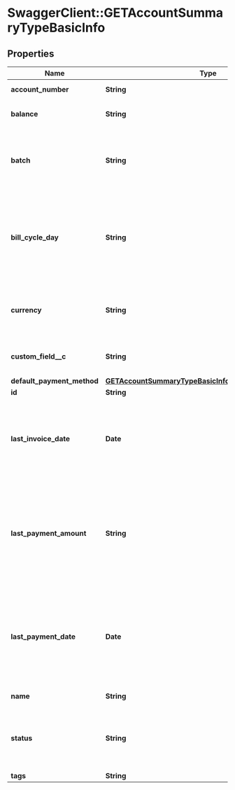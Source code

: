 # SwaggerClient::GETAccountSummaryTypeBasicInfo

## Properties
Name | Type | Description | Notes
------------ | ------------- | ------------- | -------------
**account_number** | **String** | Account number.  | [optional] 
**balance** | **String** | Current outstanding balance.  | [optional] 
**batch** | **String** | The alias name given to a batch. A string of 50 characters or less.  | [optional] 
**bill_cycle_day** | **String** | Billing cycle day (BCD), the day of the month when a bill run generates invoices for the account.  | [optional] 
**currency** | **String** | A currency value. See [Customize Currencies](https://knowledgecenter.zuora.com/CB_Billing/Billing_Settings/Customize_Currencies) for more information.  | [optional] 
**custom_field__c** | **String** | Any custom fields defined for this object.  | [optional] 
**default_payment_method** | [**GETAccountSummaryTypeBasicInfoDefaultPaymentMethod**](GETAccountSummaryTypeBasicInfoDefaultPaymentMethod.md) |  | [optional] 
**id** | **String** | Account ID.  | [optional] 
**last_invoice_date** | **Date** | Date of the most recent invoice for the account; null if no invoice has ever been generated.  | [optional] 
**last_payment_amount** | **String** | Amount of the most recent payment collected for the account; null if no payment has ever been collected.  | [optional] 
**last_payment_date** | **Date** | Date of the most recent payment collected for the account. Null if no payment has ever been collected.  | [optional] 
**name** | **String** | Account name.  | [optional] 
**status** | **String** | Account status; possible values are: &#x60;Active&#x60;, &#x60;Draft&#x60;, &#x60;Canceled&#x60;.  | [optional] 
**tags** | **String** |  | [optional] 


